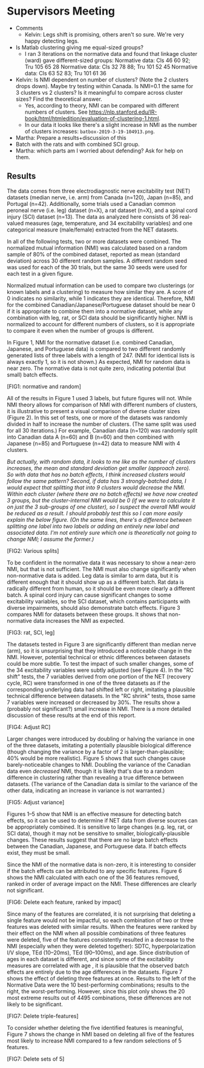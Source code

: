 # Supervisors Meeting

* Comments
	- Kelvin: Legs shift is promising, others aren't so sure. We're very happy detecting legs.
* Is Matlab clustering giving me equal-sized groups?
	- I ran 3 iterations on the normative data and found that linkage cluster (ward) gave different-sized groups:
		Normative data: Cls 46 60 92; Tru 105 65 28
		Normative data: Cls 32 78 88; Tru 101 52 45
		Normative data: Cls 63 52 83; Tru 101 61 36
		<!-- Implemented by adding the following line to the end of BatchAnalyzer:calculateBatch `disp(sprintf('%s: Cls %d %d %d; Tru %d %d %d', obj.Name, sum(idx==1), sum(idx==2), sum(idx==3), sum(thisIterLabels==1), sum(thisIterLabels==2), sum(thisIterLabels==3)));` -->
* Kelvin: Is NMI dependent on number of clusters? (Note the 2 clusters drops down). Maybe try testing within Canada. Is NMI=0.1 the same for 3 clusters vs 2 clusters? Is it meaningful to compare across cluster sizes? Find the theoretical answer.
	- Yes, according to theory, NMI can be compared with different numbers of clusters. See https://nlp.stanford.edu/IR-book/html/htmledition/evaluation-of-clustering-1.html.
	- In our data it looks like there's a slight increase in NMI as the number of clusters increases: `batbox-2019-3-19-104913.png`.
* Martha: Prepare a results+discussion of this
* Batch with the rats and with combined SCI group.
* Martha: which parts am I worried about defending? Ask for help on them.

## Results

The data comes from three electrodiagnostic nerve excitability test (NET) datasets (median nerve, i.e. arm) from Canada (n=120), Japan (n=85), and Portugal (n=42). Additionally, some trials used a Canadian common peroneal nerve (i.e. leg) dataset (n=X), a rat dataset (n=X), and a spinal cord injury (SCI) dataset (n=13). The data as analyzed here consists of 36 real-valued measures (age, temperature, and 34 excitability variables) and one categorical measure (male/female) extracted from the NET datasets.

<!-- Describe zero mean unit variance. -->

<!-- Defend use of NMI. -->

In all of the following tests, two or more datasets were combined. The normalized mutual information (NMI) was calculated based on a random sample of 80% of the combined dataset, reported as mean (standard deviation) across 30 different random samples. A different random seed was used for each of the 30 trials, but the same 30 seeds were used for each test in a given figure.

Normalized mutual information can be used to compare two clusterings (or known labels and a clustering) to measure how similar they are. A score of 0 indicates no similarity, while 1 indicates they are identical. Therefore, NMI for the combined Canadian/Japanese/Portuguese dataset should be near 0 if it is appropriate to combine them into a normative dataset, while any combination with leg, rat, or SCI data should be significantly higher. NMI is normalized to account for different numbers of clusters, so it is appropriate to compare it even when the number of groups is different.

In Figure 1, NMI for the normative dataset (i.e. combined Canadian, Japanese, and Portuguese data) is compared to two different randomly generated lists of three labels with a length of 247. (NMI for identical lists is always exactly 1, so it is not shown.) As expected, NMI for random data is near zero. The normative data is not quite zero, indicating potential (but small) batch effects.

[FIG1: normative and random]

All of the results in Figure 1 used 3 labels, but future figures will not. While NMI theory allows for comparison of NMI with different numbers of clusters, it is illustrative to present a visual comparison of diverse cluster sizes (Figure 2). In this set of tests, one or more of the datasets was randomly divided in half to increase the number of clusters. (The same split was used for all 30 iterations.) For example, Canadian data (n=120) was randomly split into Canadian data A (n=60) and B (n=60) and then combined with Japanese (n=85) and Portuguese (n=42) data to measure NMI with 4 clusters.

*But actually, with random data, it looks to me like as the number of clusters increases, the mean and standard deviation get smaller (approach zero). So with data that has no batch effects, I think increased clusters would follow the same pattern? Second, if data has 3 strongly-batched data, I would expect that splitting that into 9 clusters would decrease the NMI. Within each cluster (where there are no batch effects) we have now created 3 groups, but the cluster-internal NMI would be 0 (if we were to calculate it on just the 3 sub-groups of one cluster), so I suspect the overall NMI would be reduced as a result. I should probably test this so I can more easily explain the below figure. (On the same lines, there's a difference between splitting one label into two labels or adding an entirely new label and associated data. I'm not entirely sure which one is theoretically not going to change NMI; I assume the former.)*

[FIG2: Various splits]

To be confident in the normative data it was necessary to show a near-zero NMI, but that is not sufficient. The NMI must also change significantly when non-normative data is added. Leg data is similar to arm data, but it is different enough that it should show up as a different batch. Rat data is radically different from human, so it should be even more clearly a different batch. A spinal cord injury can cause significant changes to some excitability variables, so the SCI dataset, which contains participants with diverse impairments, should also demonstrate batch effects. Figure 3 compares NMI for datasets between these groups. It shows that non-normative data increases the NMI as expected.

[FIG3: rat, SCI, leg]

The datasets tested in Figure 3 are significantly different than median nerve (arm), so it is unsurprising that they introduced a noticeable change in the NMI. However, potential technical or ethnic differences between datasets could be more subtle. To test the impact of such smaller changes, some of the 34 excitability variables were subtly adjusted (see Figure 4). In the "RC shift" tests, the 7 variables derived from one portion of the NET (recovery cycle, RC) were transformed in one of the three datasets as if the corresponding underlying data had shifted left or right, imitating a plausible technical difference between datasets. In the "RC shrink" tests, those same 7 variables were increased or decreased by 30%. <!-- confirm --> The results show a (probably not significant?) small increase in NMI. There is a more detailed discussion of these results at the end of this report.

[FIG4: Adjust RC]

Larger changes were introduced by doubling or halving the variance in one of the three datasets, imitating a potentially plausible biological difference (though changing the variance by a factor of 2 is larger-than-plausible; 40% would be more realistic). Figure 5 shows that such changes cause barely-noticeable changes to NMI. Doubling the variance of the Canadian data even *decreased* NMI, though it is likely that's due to a random difference in clustering rather than revealing a true difference between datasets. (The variance of the Canadian data is similar to the variance of the other data, indicating an increase in variance is not warranted.)

[FIG5: Adjust variance]

Figures 1–5 show that NMI is an effective measure for detecting batch effects, so it can be used to determine if NET data from diverse sources can be appropriately combined. It is sensitive to large changes (e.g. leg, rat, or SCI data), though it may not be sensitive to smaller, biologically-plausible changes. These results suggest that there are no large batch effects between the Canadian, Japanese, and Portuguese data. If batch effects exist, they must be small. <!-- Though I suspect if the majority of the parameters changed by 50%, I wouldn't detect it, so I'm not sure this really counts as "small". -->

Since the NMI of the normative data is non-zero, it is interesting to consider if the batch effects can be attributed to any specific features. Figure 6 shows the NMI calculated with each one of the 36 features removed, ranked in order of average impact on the NMI. These differences are clearly not significant.

[FIG6: Delete each feature, ranked by impact]

Since many of the features are correlated, it is not surprising that deleting a single feature would not be impactful, so each combination of two or three features was deleted with similar results. When the features were ranked by their effect on the NMI when all possible combinations of three features were deleted, five of the features consistently resulted in a decrease to the NMI (especially when they were deleted together): SDTC, hyperpolarization I/V slope, TEd (10–20ms), TEd (90–100ms), and age. Since distribution of ages in each dataset is different, and since some of the excitability measures are correlated with age <!-- which ones? -->, it is plausible that the observed batch effects are entirely due to the age differences in the datasets. Figure 7 shows the effect of deleting three features at once. Results to the left of the Normative Data were the 10 best-performing combinations; results to the right, the worst-performing. However, since this plot only shows the 20 most extreme results out of 4495 combinations, these differences are not likely to be significant.

[FIG7: Delete triple-features]

To consider whether deleting the five identified features is meaningful, Figure 7 shows the change in NMI based on deleting all five of the features most likely to increase NMI compared to a few random selections of 5 features. <!-- I have no idea what this will show. -->

[FIG7: Delete sets of 5]
